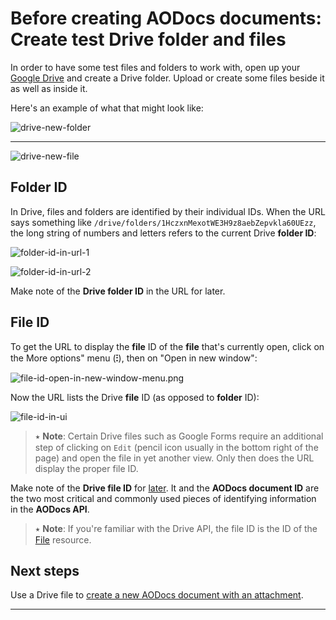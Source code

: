 # Before creating AODocs documents: Create test Drive folder and files

In order to have some test files and folders to work with, open up your [Google Drive](https://drive.google.com/) and create a Drive folder.  Upload or create some files beside it as well as inside it.

Here's an example of what that might look like:

![drive-new-folder](/img/drive-new-folder.png)

---

![drive-new-file](/img/drive-new-file.png)


## Folder ID

In Drive, files and folders are identified by their individual IDs.  When the URL says something like ```/drive/folders/1HczxnMexotWE3H9z8aebZepvkla60UEzz```, the long string of numbers and letters refers to the current Drive **folder ID**:

![folder-id-in-url-1](/img/folder-id-in-url-1.png)

![folder-id-in-url-2](/img/folder-id-in-url-2.png)


Make note of the **Drive folder ID** in the URL for later.



## File ID

To get the URL to display the **file** ID of the **file** that's currently open, click on the More options" menu (**⁝**), then on "Open in new window":

![file-id-open-in-new-window-menu.png](/img/file-id-open-in-new-window-menu.png)

Now the URL lists the Drive **file** ID (as opposed to **folder** ID):

![file-id-in-ui](/img/file-id-in-ui.png)

> ⭑   **Note**: Certain Drive files such as Google Forms require an additional step of clicking on ```Edit``` (pencil icon usually in the bottom right of the page) and open the file in yet another view.  Only then does the URL display the proper file ID.

Make note of the **Drive file ID** for [later](#heading=h.vllmj75wrdzj).  It and the **AODocs document ID** are the two most critical and commonly used pieces of identifying information in the **AODocs API**.

> ⭑   **Note**: If you're familiar with the Drive API, the file ID is the ID of the [File](https://developers.google.com/drive/api/v3/reference/files/get) resource.

## Next steps

Use a Drive file to [create a new AODocs document with an attachment](/docs/aodocs-staging.altirnao.com/1/c/Guides/30-Manage%20AODocs%20documents/20-Create,%20modify,%20delete%20documents/10-Create%20new%20documents%20with%20attachments/20-Create%20new%20document%20and%20attach%20Drive%20file).

---